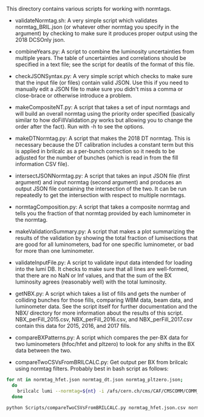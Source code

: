 This directory contains various scripts for working with normtags.

* validateNormtag.sh: A very simple script which validates normtag_BRIL.json (or whatever other normtag you specify in the argument) by checking to make sure it produces proper output using the 2018 DCSOnly json.

* combineYears.py: A script to combine the luminosity uncertainties from multiple years. The table of uncertainties and correlations should be specified in a text file; see the script for deatils of the format of this file.

* checkJSONSyntax.py: A very simple script which checks to make sure that the input file (or files) contain valid JSON. Use this if you need to manually edit a JSON file to make sure you didn't miss a comma or close-brace or otherwise introduce a problem.

* makeCompositeNT.py: A script that takes a set of input normtags and will build an overall normtag using the priority order specified (basically similar to how doFillValidation.py works but allowing you to change the order after the fact). Run with -h to see the options.

* makeDTNormtag.py: A script that makes the 2018 DT normtag. This is necessary because the DT calibration includes a constant term but this is applied in brilcalc as a per-bunch correction so it needs to be adjusted for the number of bunches (which is read in from the fill information CSV file).

* intersectJSONNormtag.py: A script that takes an input JSON file (first argument) and input normtag (second argument) and produces an output JSON file containing the intersection of  the two. It can be run repeatedly to get the intersection with respect to multiple normtags.

* normtagComposition.py: A script that takes a composite normtag and tells you the fraction of that normtag provided by each luminometer in the normtag.

* makeValidationSummary.py: A script that makes a plot summarizing the results of the validation by showing the total fraction of lumisections that are good for all luminometers, bad for one specific luminometer, or bad for more than one luminometer.

* validateInputFile.py: A script to validate input data intended for loading into the lumi DB. It checks to make sure that all lines are well-formed, that there are no NaN or Inf values, and that the sum of the BX luminosity agrees (reasonably well) with the total luminosity.

* getNBX.py: A script which takes a list of fills and gets the number of colliding bunches for those fills, comparing WBM data, beam data, and luminometer data. See the script itself for further documentation and the NBX/ directory for more information about the results of this script. NBX_perFill_2015.csv, NBX_perFill_2016.csv, and NBX_perFill_2017.csv contain this data for 2015, 2016, and 2017 fills.

* compareBXPatterns.py: A script which compares the per-BX data for two luminometers (hfoc/hfet and pltzero) to look for any shifts in the BX data between the two.

* compareTwoCSVsFromBRILCALC.py: Get output per BX from brilcalc using normtag filters. Probably best in bash script as follows:

```bash
for nt in normtag_hfet.json normtag_dt.json normtag_pltzero.json;
  do
    brilcalc lumi --normtag=${nt} -i /afs/cern.ch/cms/CAF/CMSCOMM/COMM_DQM/certification/Collisions17/13TeV/PromptReco/Cert_294927-306126_13TeV_PromptReco_Collisions17_JSON_MuonPhys.txt -u 'hz/ub' -o ${nt}.csv --output-style=csv --byls --tssec
  done

python Scripts/compareTwoCSVsFromBRILCALC.py normtag_hfet.json.csv normtag_pltzero.json.csv Scripts/NBX_perFill_2017.csv HFPLTFILTER
```
